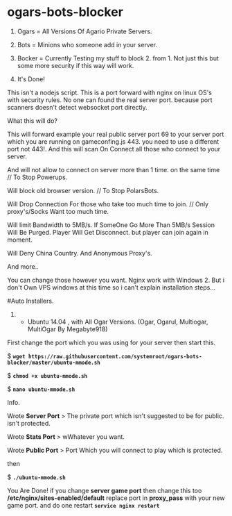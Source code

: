 # ogars-bots-blocker

1. Ogars = All Versions Of Agario Private Servers.

2. Bots = Minions who someone add in your server.

3. Bocker = Currently Testing my stuff to block 2. from 1. Not just this but some more security if this way will work.

4. It's Done!

This isn't a nodejs script. This is a port forward with nginx on linux OS's with security rules.
No one can found the real server port. because port scanners doesn't detect websocket port directly.

What this will do?

This will forward example your real public server port 69 to your server port which you are running on gameconfing.js 443.
you need to use a different port not 443!.
And this will scan On Connect all those who connect to your server.

And will not allow to connect on server more than 1 time. on the same time // To Stop Powerups.

Will block old browser version. // To Stop PolarsBots.

Will Drop Connection For those who take too much time to join. // Only proxy's/Socks Want too much time.

Will limit Bandwidth to 5MB/s. If SomeOne Go More Than 5MB/s Session Will Be Purged. Player Will Get Disconnect. 
but player can join again in moment.

Will Deny China Country. And Anonymous Proxy's.

And more..

You can change those however you want. Nginx work with Windows 2. But i don't Own VPS windows at this time so i can't explain installation steps...

#Auto Installers.

1. - Ubuntu 14.04 , with All Ogar Versions. (Ogar, Ogarul, Multiogar, MultiOgar By Megabyte918)

First change the port which you was using for your server then start this.

$ **``wget https://raw.githubusercontent.com/systemroot/ogars-bots-blocker/master/ubuntu-mmode.sh``**

$ **``chmod +x ubuntu-mmode.sh``**

$ **``nano ubuntu-mmode.sh``**

Info. 

Wrote **Server Port** > The private port which isn't suggested to be for public. isn't protected.

Wrote **Stats Port** > wWhatever you want.

Wrote **Public Port** > Port Which you will connect to play which is protected.

then

$ **``./ubuntu-mmode.sh``**

You Are Done! if you change **server game port** then change this too **/etc/nginx/sites-enabled/default** replace port in **proxy_pass** with your new game port.
and do one restart **``service nginx restart``**
